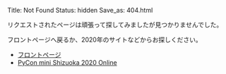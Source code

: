 Title: Not Found
Status: hidden
Save_as: 404.html

リクエストされたページは頑張って探してみましたが見つかりませんでした。

フロントページへ戻るか、2020年のサイトなどからお探しください。

- [フロントページ](https://shizuoka.pycon.jp)
- [PyCon mini Shizuoka 2020 Online](https://shizuoka.pycon.jp/2020/)